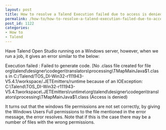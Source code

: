 ```yaml
---
layout: post
title: How to resolve a Talend Execution failed due to access is denied error
permalink: /how-to/how-to-resolve-a-talend-execution-failed-due-to-access-is-denied-error
post_id: 1122
categories:
- How to
- Talend
---
```


Have Talend Open Studio running on a Windows server, however, when we run a job, it gives an error similar to the below:

Execution failed : Failed to generate code.
[No .class file created for file org\talend\designer\codegen\translators\processing\TMapMainJava$1.class in C:/Talend/TOS_DI-Win32-r111943-V5.4.1/workspace/.JETEmitters/runtime because of an IOException: C:\Talend\TOS_DI-Win32-r111943-V5.4.1\workspace\.JETEmitters\runtime\org\talend\designer\codegen\translators\processing\TMapMainJava$1.class (Access is denied)

It turns out that the windows file permissions are not set correctly, by giving the Windows
Users Full permissions to the file mentioned in the error message, the error resolves. Note that if this is the case there may be a number of files with the wrong permissions.
